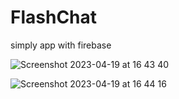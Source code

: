 # FlashChat

simply app with firebase

![Screenshot 2023-04-19 at 16 43 40](https://user-images.githubusercontent.com/112863601/233094518-b648334d-b175-43f2-8b73-bba66731aed6.png)

![Screenshot 2023-04-19 at 16 44 16](https://user-images.githubusercontent.com/112863601/233094547-e0f1b860-25f1-47ef-b56d-58ec191337b5.png)
